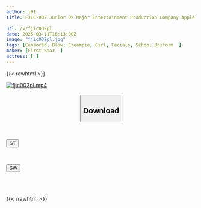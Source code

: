 ```yaml
---
author: j91
title: FJIC-002 Junior 02 Major Entertainment Production Company Apple Line A Promising Future Idol With A C Cup Bust, A-chan, Falls To The Bottom! Another Unauthorized Creampie! AV Leak!

url: /v/fjic002pl
date: 2025-03-11T16:13:00Z
image: "fjic002pl.jpg"
tags: [Censored, Blow, Creampie, Girl, Facials, School Uniform	]
maker: [First Star  ]
actress: [ ]
---
```



{{< rawhtml >}}

<div class="video" data-videoid="3ww09z8g4qSdKbA">
    <a href="javascript:;">
        <img src="/v/fjic002pl/fjic002pl.jpg" width="WIDTH" height="HEIGHT" alt="fjic002pl.mp4" loading="lazy">
    </a>
</div>

<script type="text/javascript" src="https://j91.asia/asset/on-demand-st.js"></script>

<br>
  <link rel="stylesheet" href="https://j91.asia/asset/bs5.css">
  
  <center>
  <button class="btn btn-primary" type="button" data-bs-toggle="collapse" data-bs-target=".multi-collapse" aria-expanded="false" aria-controls="multiCollapseExample1 multiCollapseExample2"><h2>Download</h2></button></center>
</p>
<div class="row">
  <div class="col">
    <div class="collapse multi-collapse" id="multiCollapseExample1">
      <div class="card card-body">
	      	      <br>
<div class="buttons">  
<p><a href="/v/fjic002pl/st.html" target="_blank"><button class="btn-hover color-3"><i class="fa fa-download"></i> ST</button></a></p></div>
    </div>
  </div>
</div>
  <div class="col">
    <div class="collapse multi-collapse" id="multiCollapseExample2">
      <div class="card card-body">
	      <br>
<div class="buttons">
<p><a href="/v/fjic002pl/sw.html" target="_blank"><button class="btn-hover color-2"><i class="fa fa-download"></i> SW</button></a></p></div>
<br><br>
      </div>
    </div>
  </div>
</div>

{{< /rawhtml >}}